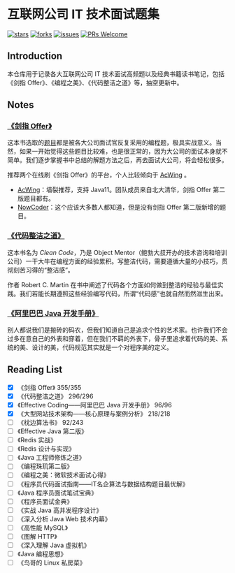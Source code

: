 # 互联网公司 IT 技术面试题集
[![stars](https://img.shields.io/github/stars/doocs/coding-interview.svg)](https://github.com/doocs/coding-interview/stargazers)
[![forks](https://img.shields.io/github/forks/doocs/coding-interview.svg)](https://github.com/doocs/coding-interview/network/members)
[![issues](https://img.shields.io/github/issues/doocs/coding-interview.svg)](https://github.com/doocs/coding-interview/issues)
[![PRs Welcome](https://img.shields.io/badge/PRs-welcome-brightgreen.svg)](http://makeapullrequest.com)

## Introduction
本仓库用于记录各大互联网公司 IT 技术面试高频题以及经典书籍读书笔记，包括《剑指 Offer》、《编程之美》、《代码整洁之道》等，抽空更新中。

## Notes
### [《剑指 Offer》](/docs/coding-interview.md)
这本书选取的[题目](/docs/coding-interview.md)都是被各大公司面试官反复采用的编程题，极具实战意义。当然，如果一开始觉得这些题目比较难，也是很正常的，因为大公司的面试本身就不简单。我们逐步掌握书中总结的解题方法之后，再去面试大公司，将会轻松很多。

推荐两个在线刷《剑指 Offer》的平台，个人比较倾向于 [AcWing](https://www.acwing.com) 。

- [AcWing](https://www.acwing.com/problem/)：墙裂推荐，支持 Java11。团队成员来自北大清华，剑指 Offer 第二版题目都有。
- [NowCoder](https://www.nowcoder.com/ta/coding-interviews)：这个应该大多数人都知道，但是没有剑指 Offer 第二版新增的题目。

### [《代码整洁之道》](/docs/clean-code.md)
这本书名为 *Clean Code*，乃是 Object Mentor（鲍勃大叔开办的技术咨询和培训公司）一干大牛在编程方面的经验累积。写整洁代码，需要遵循大量的小技巧，贯彻刻苦习得的“整洁感”。

作者 Robert C. Martin 在书中阐述了代码各个方面如何做到整洁的经验与最佳实践。我们若能长期遵照这些经验编写代码，所谓“代码感”也就自然而然滋生出来。

### [《阿里巴巴 Java 开发手册》](/docs/effective-coding.md)
别人都说我们是搬砖的码农，但我们知道自己是追求个性的艺术家。也许我们不会过多在意自己的外表和穿着，但在我们不羁的外表下，骨子里追求着代码的美、系统的美、设计的美，代码规范其实就是一个对程序美的定义。

## Reading List
- [x] 《剑指 Offer》 355/355
- [x] 《代码整洁之道》 296/296
- [x] 《Effective Coding——阿里巴巴 Java 开发手册》 96/96
- [x] 《大型网站技术架构——核心原理与案例分析》 218/218
- [ ] 《枕边算法书》 92/243
- [ ] 《Effective Java 第二版》
- [ ] 《Redis 实战》
- [ ] 《Redis 设计与实现》
- [ ] 《Java 工程师修炼之道》
- [ ] 《编程珠玑第二版》 
- [ ] 《编程之美：微软技术面试心得》 
- [ ] 《程序员代码面试指南——IT名企算法与数据结构题目最优解》
- [ ] 《Java 程序员面试笔试宝典》
- [ ] 《程序员面试金典》
- [ ] 《实战 Java 高并发程序设计》
- [ ] 《深入分析 Java Web 技术内幕》
- [ ] 《高性能 MySQL》
- [ ] 《图解 HTTP》
- [ ] 《深入理解 Java 虚拟机》
- [ ] 《Java 编程思想》
- [ ] 《鸟哥的 Linux 私房菜》